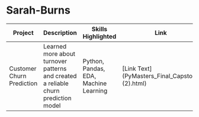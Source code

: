 # Sarah-Burns

| Project | Description | Skills Highlighted | Link |
|---------|-------------|---------------------|------|
| Customer Churn Prediction | Learned more about turnover patterns and created a reliable churn prediction model | Python, Pandas, EDA, Machine Learning | [Link Text] (PyMasters_Final_Capstone (2).html) |
